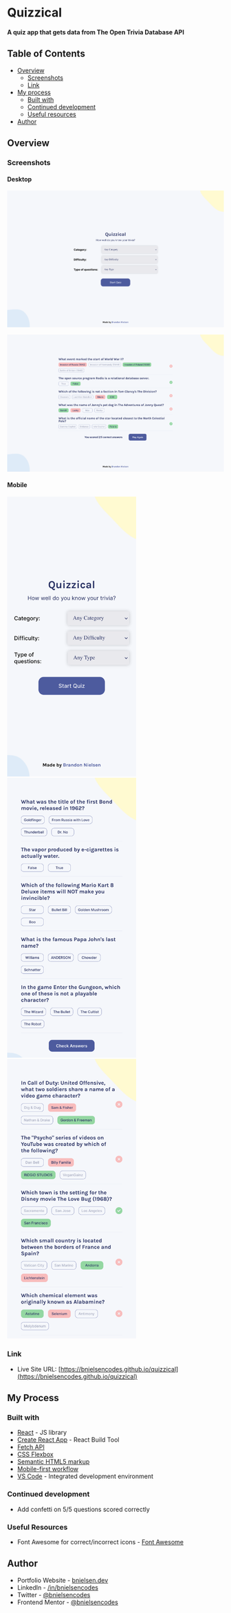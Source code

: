 # Quizzical

#### A quiz app that gets data from The Open Trivia Database API

## Table of Contents

- [Overview](#overview)
  - [Screenshots](#screenshots)
  - [Link](#link)
- [My process](#my-process)
  - [Built with](#built-with)
  - [Continued development](#continued-development)
  - [Useful resources](#useful-resources)
- [Author](#author)

## Overview

### Screenshots

#### Desktop

![screenshot of SecurePass desktop website](src/assets/screenshots/desktop-start.png)

![screenshot of SecurePass desktop website](src/assets/screenshots/desktop-quiz.png)

#### Mobile

<img src="src/assets/screenshots/mobile-start.png" alt="screenshot of Quizzical mobile app" width="300">  <img src="src/assets/screenshots/mobile-quiz.png" alt="screenshot of Quizzical mobile app" width="300"> <img src="src/assets/screenshots/mobile-quiz-scored.png" alt="screenshot of Quizzical mobile app" width="300">

### Link

- Live Site URL: [https://bnielsencodes.github.io/quizzical](https://bnielsencodes.github.io/quizzical)

## My Process

### Built with

- [React](https://reactjs.org/) - JS library
- [Create React App](https://create-react-app.dev/) - React Build Tool
- [Fetch API](https://developer.mozilla.org/en-US/docs/Web/API/Fetch_API)
- [CSS Flexbox](https://developer.mozilla.org/en-US/docs/Learn/CSS/CSS_layout/Flexbox)
- [Semantic HTML5 markup](https://www.w3schools.com/html/html5_semantic_elements.asp)
- [Mobile-first workflow](https://developer.mozilla.org/en-US/docs/Learn/CSS/CSS_layout/Responsive_Design)
- [VS Code](https://code.visualstudio.com/) - Integrated development environment

### Continued development

- Add confetti on 5/5 questions scored correctly

### Useful Resources

- Font Awesome for correct/incorrect icons - [Font Awesome](https://www.fontawesome.com)

## Author

- Portfolio Website - [bnielsen.dev](https://bnielsen.dev)
- LinkedIn - [/in/bnielsencodes](https://linkedin.com/in/bnielsencodes)
- Twitter - [@bnielsencodes](https://twitter.com/bnielsencodes)
- Frontend Mentor - [@bnielsencodes](https://www.frontendmentor.io/profile/bnielsencodes)

